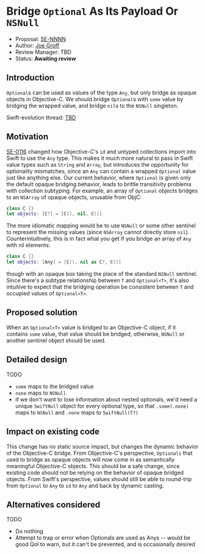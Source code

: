 # Bridge `Optional` As Its Payload Or `NSNull`

* Proposal: [SE-NNNN](XXXX-bridge-nsnumber-and-nsvalue.md)
* Author: [Joe Groff](https://github.com/jckarter)
* Review Manager: TBD
* Status: **Awaiting review**

## Introduction

`Optional`s can be used as values of the type `Any`, but only bridge as opaque
objects in Objective-C. We should bridge `Optional`s with `some` value by
bridging the wrapped value, and bridge `nil`s to the `NSNull` singleton.

Swift-evolution thread: [TBD](https://lists.swift.org/pipermail/swift-evolution/)

## Motivation

[SE-0116](https://github.com/apple/swift-evolution/blob/master/proposals/0116-id-as-any.md)
changed how Objective-C's `id` and untyped collections import into Swift to
use the `Any` type. This makes it much more natural to pass in Swift value
types such as `String` and `Array`, but introduces the opportunity for
optionality mismatches, since an `Any` can contain a wrapped `Optional`
value just like anything else.  Our current behavior, where `Optional` is given
only the default opaque bridging behavior, leads to brittle transitivity
problems with collection subtyping. For example, an array of `Optional` objects
bridges to an `NSArray` of opaque objects, unusable from ObjC:

```swift
class C {}
let objects: [C?] = [C(), nil, C()]
```

The more idiomatic mapping would be to use `NSNull` or some other sentinel
to represent the missing values (since `NSArray` cannot directly store `nil`).
Counterintuitively, this is in fact what you get if you bridge an
array of `Any` with nil elements:

```swift
class C {}
let objects: [Any] = [C(), nil as C?, C()]
```

though with an opaque box taking the place of the standard `NSNull` sentinel.
Since there's a subtype relationship between `T` and `Optional<T>`, it's
also intuitive to expect that the bridging operation be consistent between 
`T` and occupied values of `Optional<T>`.

## Proposed solution

When an `Optional<T>` value is bridged to an Objective-C object, if it contains
`some` value, that value should be bridged; otherwise, `NSNull` or another
sentinel object should be used.

## Detailed design

TODO

- `some` maps to the bridged value
- `none` maps to `NSNull`
- if we don't want to lose information about nested optionals, we'd need
  a unique `SwiftNull` object for every optional type, so that `.some(.none)`
  maps to `NSNull` and `.none` maps to `SwiftNull(T?)`

## Impact on existing code

This change has no static source impact, but changes the dynamic behavior of
the Objective-C bridge. From Objective-C's perspective, `Optionals` that used to
bridge as opaque objects will now come in as semantically meaningful
Objective-C objects. This should be a safe change, since existing code should
not be relying on the behavior of opaque bridged objects. From Swift's
perspective, values should still be able to round-trip from `Optional`
to `Any` to `id` to `Any` and back by dynamic casting.

## Alternatives considered

TODO

- Do nothing
- Attempt to trap or error when Optionals are used as Anys -- would be good
  QoI to warn, but it can't be prevented, and is occasionally desired
